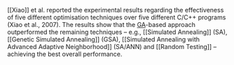 [[Xiao]] et al. reported the experimental results regarding the effectiveness of five different optimisation techniques over five different C/C++ programs (Xiao et al., 2007). The results show that the [GA](obsidian://open?vault=Thesis&file=Genetic%20Algorithm)-based approach outperformed the remaining techniques – e.g., [[Simulated Annealing]] (SA), [[Genetic Simulated Annealing]] (GSA), [[Simulated Annealing with Advanced Adaptive Neighborhood]] (SA/ANN) and [[Random Testing]] – achieving the best overall performance.